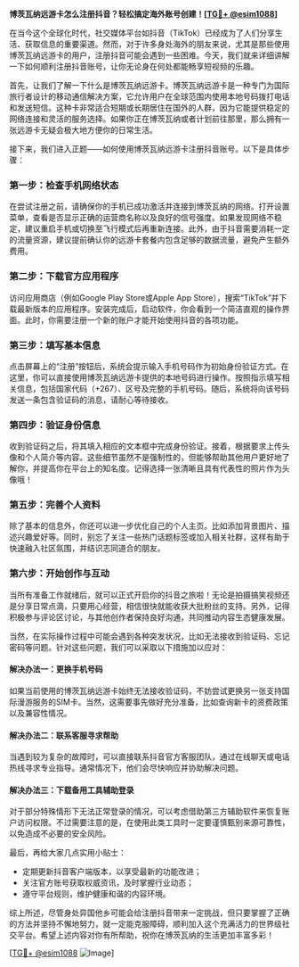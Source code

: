 **博茨瓦纳远游卡怎么注册抖音？轻松搞定海外账号创建！[[TG💪+ @esim1088](https://t.me/s/esim1088)]**

在当今这个全球化时代，社交媒体平台如抖音（TikTok）已经成为了人们分享生活、获取信息的重要渠道。然而，对于许多身处海外的朋友来说，尤其是那些使用博茨瓦纳远游卡的用户，注册抖音可能会遇到一些困难。今天，我们就来详细讲解一下如何顺利注册抖音账号，让你无论身在何处都能畅享短视频的乐趣。

首先，让我们了解一下什么是博茨瓦纳远游卡。博茨瓦纳远游卡是一种专门为国际旅行者设计的移动通信解决方案，它允许用户在全球范围内使用本地号码拨打电话和发送短信。这种卡非常适合短期或长期居住在国外的人群，因为它能提供稳定的网络连接和灵活的服务选择。如果你正在博茨瓦纳或者计划前往那里，那么拥有一张远游卡无疑会极大地方便你的日常生活。

接下来，我们进入正题——如何使用博茨瓦纳远游卡注册抖音账号。以下是具体步骤：

### **第一步：检查手机网络状态**
在尝试注册之前，请确保你的手机已成功激活并连接到博茨瓦纳的网络。打开设置菜单，查看是否显示正确的运营商名称以及良好的信号强度。如果发现网络不稳定，建议重启手机或切换至飞行模式后再重新连接。此外，由于抖音需要消耗一定的流量资源，建议提前确认你的远游卡套餐内包含足够的数据流量，避免产生额外费用。

### **第二步：下载官方应用程序**
访问应用商店（例如Google Play Store或Apple App Store），搜索“TikTok”并下载最新版本的应用程序。安装完成后，启动软件，你会看到一个简洁直观的操作界面。此时，你需要注册一个新的账户才能开始使用抖音的各项功能。

### **第三步：填写基本信息**
点击屏幕上的“注册”按钮后，系统会提示输入手机号码作为初始身份验证方式。在这里，你可以直接使用博茨瓦纳远游卡提供的本地号码进行操作。按照指示填写相关信息，包括国家代码（+267）、区号及完整的手机号码。随后，系统将向该号码发送一条包含验证码的消息，请耐心等待接收。

### **第四步：验证身份信息**
收到验证码之后，将其填入相应的文本框中完成身份验证。接着，根据要求上传头像和个人简介等内容。这些细节虽然不是强制性的，但能够帮助其他用户更好地了解你，并提高你在平台上的知名度。记得选择一张清晰且具有代表性的照片作为头像哦！

### **第五步：完善个人资料**
除了基本的信息外，你还可以进一步优化自己的个人主页。比如添加背景图片、描述兴趣爱好等。同时，别忘了关注一些热门话题标签或加入相关社群，这样有助于快速融入社区氛围，并结识志同道合的朋友。

### **第六步：开始创作与互动**
当所有准备工作就绪后，就可以正式开启你的抖音之旅啦！无论是拍摄搞笑视频还是分享日常点滴，只要用心经营，相信很快就能收获大批粉丝的支持。另外，记得积极参与评论区讨论，与其他创作者保持良好沟通，共同推动内容生态健康发展。

当然，在实际操作过程中可能会遇到各种突发状况，比如无法接收到验证码、忘记密码等问题。针对这些问题，我们可以采取以下措施加以应对：

#### **解决办法一：更换手机号码**
如果当前使用的博茨瓦纳远游卡始终无法接收验证码，不妨尝试更换另一张支持国际漫游服务的SIM卡。当然，这需要事先做好充分准备，比如查询新卡的资费政策以及兼容性情况。

#### **解决办法二：联系客服寻求帮助**
当遇到较为复杂的故障时，可以直接联系抖音官方客服团队，通过在线聊天或电话热线寻求专业指导。通常情况下，他们会尽快响应并协助解决问题。

#### **解决办法三：下载备用工具辅助登录**
对于部分特殊情形下无法正常登录的情况，可以考虑借助第三方辅助软件来恢复账户访问权限。不过需要注意的是，在使用此类工具时一定要谨慎甄别来源可靠性，以免造成不必要的安全风险。

最后，再给大家几点实用小贴士：
- 定期更新抖音客户端版本，以享受最新的功能改进；
- 关注官方账号获取权威资讯，及时掌握行业动态；
- 遵守平台规则，维护健康和谐的内容环境。

综上所述，尽管身处异国他乡可能会给注册抖音带来一定挑战，但只要掌握了正确的方法并坚持不懈地努力，就一定能克服障碍，顺利加入这个充满活力的世界级社交平台。希望上述内容对你有所帮助，祝你在博茨瓦纳的生活更加丰富多彩！

[[TG💪+ @esim1088](https://t.me/s/esim1088) ![Image](https://i.postimg.cc/4NQfJmqS/Snipaste-2025-05-13-00-14-12.png)]